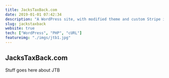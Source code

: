 ```yaml
---
title: JacksTaxBack.com
date: 2019-01-01 07:42:34
description: "A WordPress site, with modified theme and custom Stripe integration plugin (PHP and cURL)"
slug: jackstaxback
website: true
tech: ["WordPress", "PHP", "cURL"]
featureimg: "./imgs/jtb1.jpg"
---
```


## JacksTaxBack.com

Stuff goes here about JTB